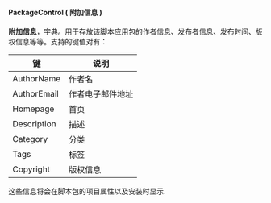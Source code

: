 #### PackageControl \( 附加信息 \)

**附加信息**，字典。用于存放该脚本应用包的作者信息、发布者信息、发布时间、版权信息等等。支持的键值对有：

| 键 | 说明 |
|----|------|
|AuthorName|作者名|
|AuthorEmail|作者电子邮件地址|
|Homepage|首页|
|Description|描述|
|Category|分类|
|Tags|标签|
|Copyright|版权信息|

这些信息将会在脚本包的项目属性以及安装时显示.
